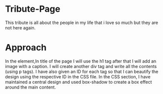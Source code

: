 # Tribute-Page
This tribute is all about the people in my life that i love so much but they are not here again.
# Approach
In the <body> element,In title of the page I will use the h1 tag after that I will add an image with a caption. I will create another div tag and write all the contents (using p tags).
I have also given an ID for each tag so that I can beautify the design using the respective ID in the CSS file.
In the CSS section, I have maintained a central design and used box-shadow to create a box effect around the main content.